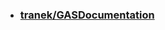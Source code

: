 - ### [tranek/GASDocumentation](https://github.com/tranek/GASDocumentation/blob/master/README.md#concepts-as)
